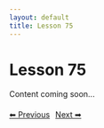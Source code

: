 ```yaml
---
layout: default
title: Lesson 75
---
```


# Lesson 75

Content coming soon...

<div style="margin-top: 20px;">
<a href="/docs/Intermediate/Lessons/lesson_74.md" style="margin-right: 10px;">⬅ Previous</a><a href="/docs/Intermediate/Lessons/lesson_76.md">Next ➡</a>
</div>
